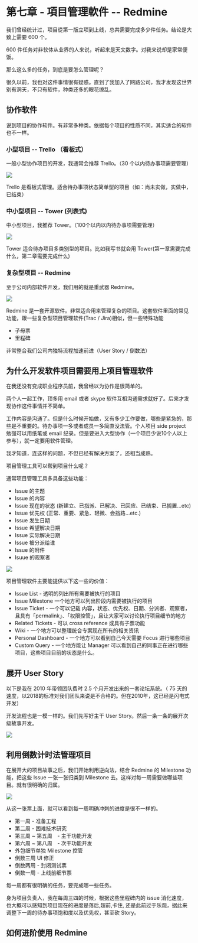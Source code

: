 # 第七章 - 項目管理軟件 -- Redmine

我们曾经统计过，项目從第一版立项到上线，总共需要完成多少件任务。结论是大致上需要 600 个。

600 件任务对非软体从业界的人来说，听起来是天文数字。对我来说却是家常便饭。

那么这么多的任务，到底是要怎么管理呢？

很久以前，我也对这件事情很有疑惑。直到了我加入了网路公司，我才发现这世界别有洞天，不只有软件，种类还多的眼花缭乱。

## 协作软件

说到项目的协作软件。有非常多种类。依据每个项目的性质不同，其实适合的软件也不一样。

### 小型项目 -- Trello （看板式）

一般小型协作项目的开发，我通常会推荐 Trello。（30 个以内待办事项需要管理）

![](https://imgur.com/wA2LLeG.png)

Trello 是看板式管理。适合待办事项状态简单型的项目（如：尚未实做，实做中，已结束）

### 中小型项目 -- Tower (列表式)

中小型项目，我推荐 Tower。（100个以内以内待办事项需要管理）

![](https://imgur.com/x5LA2Ot.png)

Tower 适合待办项目多类别型的项目。比如我写书就会用 Tower(第一章需要完成什么，第二章需要完成什么)

### 复杂型项目 -- Redmine

至于公司内部软件开发，我们用的就是重武器 Redmine。

![](https://imgur.com/Jyzb5JS.png)

Redmine 是一套开源软件。非常适合用来管理复杂的项目。这套软件里面的常见功能，跟一些复杂型项目管理软件(Trac / Jira)相似，但一些特殊功能

* 子母票
* 里程碑

非常整合我们公司内独特流程加速前进（User Story / 倒数法）

## 为什么开发软件项目需要用上项目管理软件

在我还没有变成职业程序员前，我曾经以为协作是很简单的。

两个人一起工作，顶多用 email 或者 skype 软件互相沟通需求就好了。后来才发现协作这件事情并不简单。

工作内容是沟通了。但是什么时候开始做，又有多少工作要做，哪些是紧急的，那些是不重要的。待办事项一多或者成员一多简直没法管。个人项目 side project 勉强可以用纸笔或 email 纪录。但是要进入大型协作（一个项目少说10个人以上参与），就一定要用软件管理。

我才知道，连这样的问题，不但已经有解决方案了，还相当成熟。

项目管理工具可以帮到项目什么呢？

通常项目管理工具多具备这些功能：

* Issue 的主题
* Issue 的内容
* Issue 现在的状态 (新建立、已指派、已解决、已回应、已结束、已搁置...etc)
* Issue 优先权 (正常、重要、紧急、轻微、会挡路...etc.)
* Issue 发生日期
* Issue 希望解决日期
* Issue 实际解决日期
* Issue 被分派给谁
* Issue 的附件
* Isuue 的观察者

![](https://imgur.com/lFutHFl.png)

项目管理软件主要能提供以下这一些的价值：

* Issue List - 透明的列出所有需要被执行的项目
* Issue Milestone 一个地方可以列出阶段内需要被执行的项目
* Issue Ticket - 一个可以记载 内容，状态、优先权、日期、分派者、观察者，且具有「permalink」、「权限控管」，且让大家可以讨论执行项目细节的地方
* Related Tickets - 可以 cross reference 或具有子票功能
* Wiki - 一个地方可以整理统合专案现在所有的相关资讯
* Personal Dashboard - 一个地方可以看到自己今天需要 Focus 进行哪些项目
* Custom Query - 一个地方能让 Manager 可以看到自己的同事正在进行哪些项目，这些项目目前的状态是什么。

## 展开 User Story

以下是我在 2010 年带领团队费时 2.5 个月开发出来的一套论坛系统。（ 75 天的速度，以2018的标准对我们团队来说是不合格的。但在2010年，这已经是闪电式开发）

开发流程也是一模一样的。我们先写好主干 User Story。然后一条一条的展开次级故事开发。

![](https://c2.staticflickr.com/8/7026/6469521821_1180cd425a_o.png)

## 利用倒数计时法管理项目

在展开大的项目故事之后，我们开始利用逆向法，结合 Redmine 的 Milestone 功能，把这些 Issue 一张一张归类到 Milestone 去。这样对每一周需要做哪些项目。就有很明确的归属。

![](https://c2.staticflickr.com/8/7160/6469526205_af3e0f4048_o.png)

从这一张票上面，就可以看到每一周明确冲刺的进度是很不一样的。

* 第一周 - 准备工程
* 第二周 - 困难技术研究
* 第三周 ~ 第五周　- 主干功能开发
* 第六周 ~ 第八周　- 次干功能开发
* 外包细节单独 Milestone 控管
* 倒数三周 UI 修正
* 倒数两周 - 封闭测试票
* 倒数一周 - 上线前细节票

每一周都有很明确的任务，要完成哪一些任务。

身为项目负责人，我在每周三四的时候，根据这些里程碑内的 issue 消化速度，也大概可以感知到项目现在的进度是落后,超前,卡住, 还是此前过于乐观，据此来调整下一周的待办事项饱和度以及优先权，甚至砍 Story。

## 如何进阶使用 Redmine
